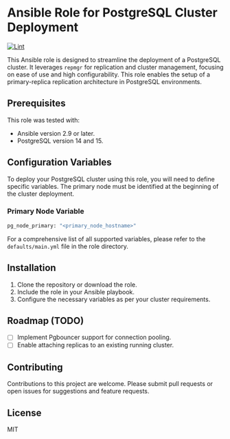 # Ansible Role for PostgreSQL Cluster Deployment

[![Lint](https://github.com/aryklein/ansible-role-postgresql/workflows/Lint/badge.svg?event=push)](https://github.com/aryklein/ansible-role-postgresql/actions?query=workflow%3ALint)

This Ansible role is designed to streamline the deployment of a PostgreSQL
cluster. It leverages `repmgr` for replication and cluster management, focusing
on ease of use and high configurability. This role enables the setup of a
primary-replica replication architecture in PostgreSQL environments.

## Prerequisites

This role was tested with:

- Ansible version 2.9 or later.
- PostgreSQL version 14 and 15.

## Configuration Variables

To deploy your PostgreSQL cluster using this role, you will need to define
specific variables. The primary node must be identified at the beginning of the
cluster deployment.

### Primary Node Variable

```bash
pg_node_primary: "<primary_node_hostname>"
```

For a comprehensive list of all supported variables, please refer to the
`defaults/main.yml` file in the role directory.

## Installation

1. Clone the repository or download the role.
2. Include the role in your Ansible playbook.
3. Configure the necessary variables as per your cluster requirements.

## Roadmap (TODO)

- [ ] Implement Pgbouncer support for connection pooling.
- [ ] Enable attaching replicas to an existing running cluster.

## Contributing

Contributions to this project are welcome. Please submit pull requests or open
issues for suggestions and feature requests.

## License

MIT
